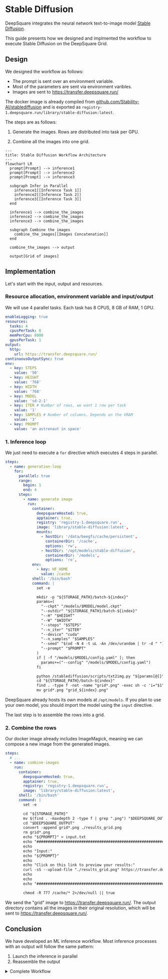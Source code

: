 # Stable Diffusion

DeepSquare integrates the neural network text-to-image model [Stable Diffusion](https://github.com/Stability-AI/stablediffusion).

This guide presents how we designed and implmented the workflow to execute Stable Diffusion on the DeepSquare Grid.

## Design

We designed the workflow as follows:

- The prompt is sent over an environment variable.
- Most of the parameters are sent via environment varibles.
- Images are sent to https://transfer.deepsquare.run/

The docker image is already compiled from [github.com/Stability-AI/stablediffusion](https://github.com/Stability-AI/stablediffusion) and is exported as `registry-1.deepsquare.run/library/stable-diffusion:latest`.

The steps are as follows:

1. Generate the images. Rows are distributed into task per GPU.

2. Combine all the images into one grid.

```mermaid
---
title: Stable Diffusion Workflow Architecture
---
flowchart LR
  prompt[Prompt] --> inference1
  prompt[Prompt] --> inference2
  prompt[Prompt] --> inference3

  subgraph Infer in Parallel
    inference1[[Inference Task 1]]
    inference2[[Inference Task 2]]
    inference3[[Inference Task 3]]
  end

  inference1 --> combine_the_images
  inference2 --> combine_the_images
  inference3 --> combine_the_images

  subgraph Combine the images
    combine_the_images[[Images Concatenation]]
  end

  combine_the_images --> output

  output[Grid of images]
```

## Implementation

Let's start with the input, output and resources.

### Resource allocation, environment variable and input/output

We will use 4 parallel tasks. Each task has 8 CPUS, 8 GB of RAM, 1 GPU.

```yaml
enableLogging: true
resources:
  tasks: 4
  cpusPerTask: 8
  memPerCpu: 8000
  gpusPerTask: 1
output:
  http:
    url: https://transfer.deepsquare.run/
continuousOutputSync: true
env:
  - key: STEPS
    value: '50'
  - key: HEIGHT
    value: '768'
  - key: WIDTH
    value: '768'
  - key: MODEL
    value: 'sd-2-1'
  - key: ITER # Number of rows, we want 1 row per task
    value: '1'
  - key: SAMPLES # Number of columns. Depends on the VRAM
    value: '3'
  - key: PROMPT
    value: 'an astronaut in space'
```

### 1. Inference loop

We just need to execute a `for` directive which executes 4 steps in parallel.

```yaml
steps:
  - name: generation-loop
    for:
      parallel: true
      range:
        begin: 1
        end: 4
      steps:
        - name: generate image
          run:
            container:
              deepsquareHosted: true,
              apptainer: true,
              registry: 'registry-1.deepsquare.run',
              image: 'library/stable-diffusion:latest',
              mounts:
                - hostDir: '/data/beegfs/cache/persistent',
                  containerDir: '/cache',
                  options: 'rw',
                - hostDir: '/opt/models/stable-diffusion',
                  containerDir: '/models',
                  options: 'ro',
            env:
              - key: HF_HOME
                value: /cache
            shell: '/bin/bash'
            command: |
              set -e

              mkdir -p "${STORAGE_PATH}/batch-${index}"
              params=(
                "--ckpt" "/models/$MODEL/model.ckpt"
                "--outdir" "${STORAGE_PATH}/batch-${index}"
                "--H" "$HEIGHT"
                "--W" "$WIDTH"
                "--steps" "$STEPS"
                "--n_iter" "$ITER"
                "--device" "cuda"
                "--n_samples" "$SAMPLES"
                "--seed" "$(od -N 4 -t uL -An /dev/urandom | tr -d " ")"
                "--prompt" "$PROMPT"
              )
              if [ -f "/models/$MODEL/config.yaml" ]; then
                params+=("--config" "/models/$MODEL/config.yaml")
              fi

              python /stablediffusion/scripts/txt2img.py "${params[@]}"
              cd "${STORAGE_PATH}/batch-${index}"
              find . -type f -not -name "grid*.png" -exec sh -c 'i="$1"; mv "$i" "$(md5sum "$i" | cut -d " " -f 1 | cut -c -12).png"' shell "{}" \\;
              mv grid*.png "grid_${index}.png"

```

DeepSquare already hosts its own models at `/opt/models`. If you plan to use your own model, you should import the model using the `input` directive.

The last step is to assemble the rows into a grid.

### 2. Combine the rows

Our docker image already includes ImageMagick, meaning we can compose a new image from the generated images.

```yaml
steps:
  # ...
  - name: combine-images
    run:
      container:
        deepsquareHosted: true,
        apptainer: true,
        registry: 'registry-1.deepsquare.run',
        image: 'library/stable-diffusion:latest',
      shell: '/bin/bash'
      command: |
        set -e

        cd "${STORAGE_PATH}"
        mv $(find . -maxdepth 2 -type f | grep ".png") "$DEEPSQUARE_OUTPUT"
        cd "$DEEPSQUARE_OUTPUT"
        convert -append grid*.png ./results_grid.png
        rm grid*.png
        echo "${PROMPT}" > input.txt
        echo "##############################################################"
        echo
        echo "Input:"
        echo "${PROMPT}"
        echo
        echo "Click on this link to preview your results:"
        curl -sS --upload-file "./results_grid.png" https://transfer.deepsquare.run/
        echo
        echo
        echo "##############################################################"

        chmod -R 777 /cache/* 2>/dev/null || true
```

We send the "grid" image to https://transfer.deepsquare.run/. The output directory contains all the images in their original resolution, which will be sent to https://transfer.deepsquare.run/.

## Conclusion

We have developed an ML inference workflow. Most inference processes with an output will follow the same pattern:

1. Launch the inference in parallel
2. Reassemble the output

<details>

<summary>Complete Workflow</summary>

```yaml
enableLogging: true
resources:
  tasks: 4
  cpusPerTask: 8
  memPerCpu: 8000
  gpusPerTask: 1
output:
  http:
    url: https://transfer.deepsquare.run/
continuousOutputSync: true
env:
  - key: STEPS
    value: '50'
  - key: HEIGHT
    value: '768'
  - key: WIDTH
    value: '768'
  - key: MODEL
    value: 'sd-2-1'
  - key: ITER # Number of rows, we want 1 row per task
    value: '1'
  - key: SAMPLES # Number of columns. Depends on the VRAM
    value: '3'
  - key: PROMPT
    value: 'an astronaut in space'
steps:
  - name: generation-loop
    for:
      parallel: true
      range:
        begin: 1
        end: 4
      steps:
        - name: generate image
          run:
            container:
              deepsquareHosted: true,
              apptainer: true,
              registry: 'registry-1.deepsquare.run',
              image: 'library/stable-diffusion:latest',
              mounts:
                - hostDir: '/data/beegfs/cache/persistent',
                  containerDir: '/cache',
                  options: 'rw',
                - hostDir: '/opt/models/stable-diffusion',
                  containerDir: '/models',
                  options: 'ro',
            env:
              - key: HF_HOME
                value: /cache
            shell: '/bin/bash'
            command: |
              set -e

              mkdir -p "${STORAGE_PATH}/batch-${index}"
              params=(
                "--ckpt" "/models/$MODEL/model.ckpt"
                "--outdir" "${STORAGE_PATH}/batch-${index}"
                "--H" "$HEIGHT"
                "--W" "$WIDTH"
                "--steps" "$STEPS"
                "--n_iter" "$ITER"
                "--device" "cuda"
                "--n_samples" "$SAMPLES"
                "--seed" "$(od -N 4 -t uL -An /dev/urandom | tr -d " ")"
                "--prompt" "$PROMPT"
              )
              if [ -f "/models/$MODEL/config.yaml" ]; then
                params+=("--config" "/models/$MODEL/config.yaml")
              fi

              python /stablediffusion/scripts/txt2img.py "${params[@]}"
              cd "${STORAGE_PATH}/batch-${index}"
              find . -type f -not -name "grid*.png" -exec sh -c 'i="$1"; mv "$i" "$(md5sum "$i" | cut -d " " -f 1 | cut -c -12).png"' shell "{}" \\;
              mv grid*.png "grid_${index}.png"
  - name: combine-images
    run:
      container:
        deepsquareHosted: true,
        apptainer: true,
        registry: 'registry-1.deepsquare.run',
        image: 'library/stable-diffusion:latest',
      shell: '/bin/bash'
      command: |
        set -e

        cd "${STORAGE_PATH}"
        mv $(find . -maxdepth 2 -type f | grep ".png") "$DEEPSQUARE_OUTPUT"
        cd "$DEEPSQUARE_OUTPUT"
        convert -append grid*.png ./results_grid.png
        rm grid*.png
        echo "${PROMPT}" > input.txt
        echo "##############################################################"
        echo
        echo "Input:"
        echo "${PROMPT}"
        echo
        echo "Click on this link to preview your results:"
        curl -sS --upload-file "./results_grid.png" https://transfer.deepsquare.run/
        echo
        echo
        echo "##############################################################"

        chmod -R 777 /cache/* 2>/dev/null || true
```

</details>
